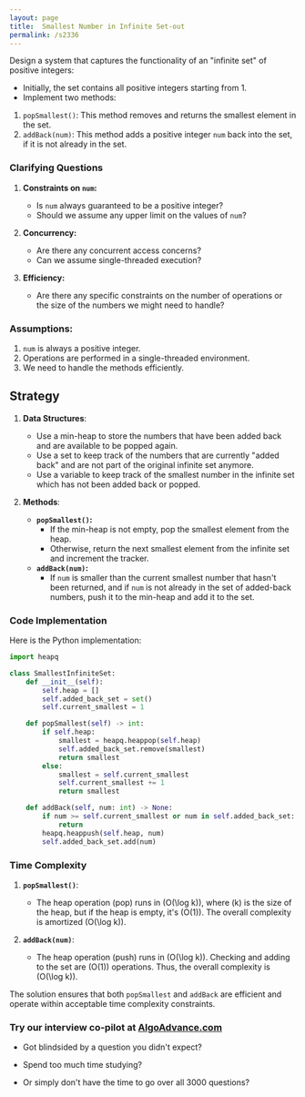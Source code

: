 ```yaml
---
layout: page
title:  Smallest Number in Infinite Set-out
permalink: /s2336
---
```


Design a system that captures the functionality of an "infinite set" of positive integers:
- Initially, the set contains all positive integers starting from 1.
- Implement two methods:

1. `popSmallest()`: This method removes and returns the smallest element in the set.
2. `addBack(num)`: This method adds a positive integer `num` back into the set, if it is not already in the set.

### Clarifying Questions

1. **Constraints on `num`:**
   - Is `num` always guaranteed to be a positive integer?
   - Should we assume any upper limit on the values of `num`?

2. **Concurrency:**
   - Are there any concurrent access concerns?
   - Can we assume single-threaded execution?
  
3. **Efficiency:**
   - Are there any specific constraints on the number of operations or the size of the numbers we might need to handle?

### Assumptions:
1. `num` is always a positive integer.
2. Operations are performed in a single-threaded environment.
3. We need to handle the methods efficiently.

## Strategy

1. **Data Structures**:
   - Use a min-heap to store the numbers that have been added back and are available to be popped again.
   - Use a set to keep track of the numbers that are currently "added back" and are not part of the original infinite set anymore.
   - Use a variable to keep track of the smallest number in the infinite set which has not been added back or popped.

2. **Methods**:
   - **`popSmallest()`:**
     - If the min-heap is not empty, pop the smallest element from the heap.
     - Otherwise, return the next smallest element from the infinite set and increment the tracker.
   - **`addBack(num)`:**
     - If `num` is smaller than the current smallest number that hasn't been returned, and if `num` is not already in the set of added-back numbers, push it to the min-heap and add it to the set.

### Code Implementation

Here is the Python implementation:

```python
import heapq

class SmallestInfiniteSet:
    def __init__(self):
        self.heap = []
        self.added_back_set = set()
        self.current_smallest = 1

    def popSmallest(self) -> int:
        if self.heap:
            smallest = heapq.heappop(self.heap)
            self.added_back_set.remove(smallest)
            return smallest
        else:
            smallest = self.current_smallest
            self.current_smallest += 1
            return smallest

    def addBack(self, num: int) -> None:
        if num >= self.current_smallest or num in self.added_back_set:
            return
        heapq.heappush(self.heap, num)
        self.added_back_set.add(num)
```

### Time Complexity

1. **`popSmallest()`**: 
   - The heap operation (pop) runs in \(O(\log k)\), where \(k\) is the size of the heap, but if the heap is empty, it's \(O(1)\). The overall complexity is amortized \(O(\log k)\).

2. **`addBack(num)`**: 
   - The heap operation (push) runs in \(O(\log k)\). Checking and adding to the set are \(O(1)\) operations. Thus, the overall complexity is \(O(\log k)\).

The solution ensures that both `popSmallest` and `addBack` are efficient and operate within acceptable time complexity constraints.


### Try our interview co-pilot at [AlgoAdvance.com](https://algoAdvance.com)

- Got blindsided by a question you didn't expect?

- Spend too much time studying?

- Or simply don't have the time to go over all 3000 questions?

